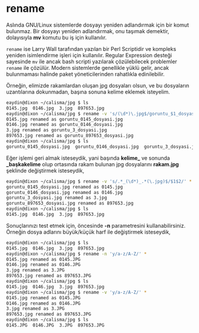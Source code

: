 # rename

Aslında GNU/Linux sistemlerde dosyayı yeniden adlandırmak için bir komut bulunmaz. Bir dosyayı yeniden adlandırmak, onu taşımak demektir, dolayısıyla **mv** komutu bu iş için kullanılır.

`rename` ise Larry Wall tarafından yazılan bir Perl Scriptidir ve kompleks yeniden isimlendirme işleri için kullanılır. Regular Expression desteği sayesinde `mv` ile ancak bash scripti yazılarak çözülebilecek problemler `rename` ile çözülür. Modern sistemlerde genellikle yüklü gelir, ancak bulunmaması halinde paket yöneticilerinden rahatlıkla edinilebilir.

Örneğin, elimizde rakamlardan oluşan jpg dosyaları olsun, ve bu dosyaların uzantılarına dokunmadan, başına sonuna kelime eklemek isteyelim.

```bash
eaydin@dixon ~/calisma/jpg $ ls
0145.jpg  0146.jpg  3.jpg  897653.jpg
eaydin@dixon ~/calisma/jpg $ rename -v 's/(\d*)\.jpg$/goruntu_$1_dosyasi\.jpg/' *.jpg
0145.jpg renamed as goruntu_0145_dosyasi.jpg
0146.jpg renamed as goruntu_0146_dosyasi.jpg
3.jpg renamed as goruntu_3_dosyasi.jpg
897653.jpg renamed as goruntu_897653_dosyasi.jpg
eaydin@dixon ~/calisma/jpg $ ls
goruntu_0145_dosyasi.jpg  goruntu_0146_dosyasi.jpg  goruntu_3_dosyasi.jpg  goruntu_897653_dosyasi.jpg
```

Eğer işlemi geri almak isteseydik, yani başında **kelime\_** ve sonunda **\_başkakelime** olup ortasında rakam bulunan jpg dosyalarını **rakam.jpg** şeklinde değiştirmek isteseydik,

```bash
eaydin@dixon ~/calisma/jpg $ rename -v 's/.*_(\d*)_.*(\.jpg)$/$1$2/' *.jpg
goruntu_0145_dosyasi.jpg renamed as 0145.jpg
goruntu_0146_dosyasi.jpg renamed as 0146.jpg
goruntu_3_dosyasi.jpg renamed as 3.jpg
goruntu_897653_dosyasi.jpg renamed as 897653.jpg
eaydin@dixon ~/calisma/jpg $ ls
0145.jpg  0146.jpg  3.jpg  897653.jpg
```

Sonuçlarınızı test etmek için, öncesinde **-n** parametresini kullanabilirsiniz. Örneğin dosya adlarını büyük/küçük harf ile değiştirmek isteseydik,

```bash
eaydin@dixon ~/calisma/jpg $ ls
0145.jpg  0146.jpg  3.jpg  897653.jpg
eaydin@dixon ~/calisma/jpg $ rename -n 'y/a-z/A-Z/' *
0145.jpg renamed as 0145.JPG
0146.jpg renamed as 0146.JPG
3.jpg renamed as 3.JPG
897653.jpg renamed as 897653.JPG
eaydin@dixon ~/calisma/jpg $ ls
0145.jpg  0146.jpg  3.jpg  897653.jpg
eaydin@dixon ~/calisma/jpg $ rename -v 'y/a-z/A-Z/' *
0145.jpg renamed as 0145.JPG
0146.jpg renamed as 0146.JPG
3.jpg renamed as 3.JPG
897653.jpg renamed as 897653.JPG
eaydin@dixon ~/calisma/jpg $ ls
0145.JPG  0146.JPG  3.JPG  897653.JPG
```



